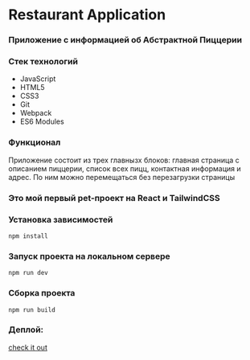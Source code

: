 # Restaurant Application

### Приложение c информацией об Абстрактной Пиццерии

### Стек технологий
- JavaScript
- HTML5
- CSS3
- Git
- Webpack
- ES6 Modules

### Функционал
<p>Приложение состоит из трех главнызх блоков: главная страница с описанием пиццерии, список всех пицц, контактная информация и адрес.
  По ним можно перемещаться без перезагрузки страницы</p>

### Это мой первый pet-проект на React и TailwindCSS

### Установка зависимостей
`npm install`

### Запуск проекта на локальном сервере
`npm run dev`

### Сборка проекта
`npm run build`

### Деплой: 
[check it out](https://danieledefoe.github.io/Webpack-App/dist/index.html)

